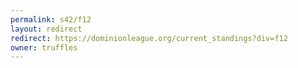 ```yaml
---
permalink: s42/f12
layout: redirect
redirect: https://dominionleague.org/current_standings?div=f12
owner: truffles
---
```

